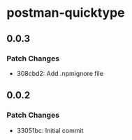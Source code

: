 # postman-quicktype

## 0.0.3

### Patch Changes

- 308cbd2: Add .npmignore file

## 0.0.2

### Patch Changes

- 33051bc: Initial commit
